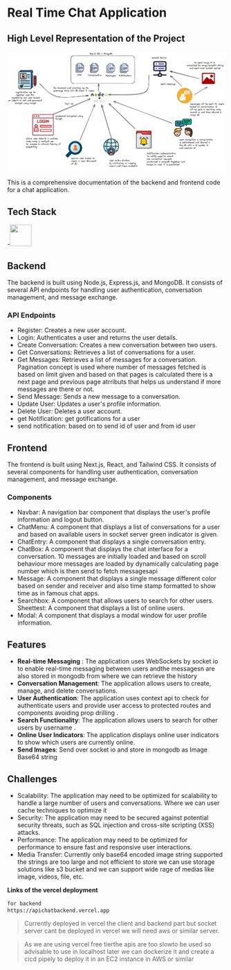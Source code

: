 # Real Time Chat Application
## High Level Representation of the Project 
![plot](./hld.png)


This is a comprehensive documentation of the backend and frontend code for a chat application.

## Tech Stack
-<img src="https://pbs.twimg.com/profile_images/1645688598375854080/nqUAmhWs_400x400.jpg" width="50" height="50">



## Backend

The backend is built using Node.js, Express.js, and MongoDB. It consists of several API endpoints for handling user authentication, conversation management, and message exchange.

### API Endpoints

- Register: Creates a new user account.
- Login: Authenticates a user and returns the user details.
- Create Conversation: Creates a new conversation between two users.
- Get Conversations: Retrieves a list of conversations for a user.
- Get Messages: Retrieves a list of messages for a conversation. Pagination concept is used where number of messages fetched is based on limit given and based on that pages is calculated there is a next page and previous page atrributs that helps us understand if more messages are there or not. 
- Send Message: Sends a new message to a conversation.
- Update User: Updates a user's profile information.
- Delete User: Deletes a user account.
- get Notification: get gotifications for a user 
- send notification: based on to send id of user and from id user 

## Frontend

The frontend is built using Next.js, React, and Tailwind CSS. It consists of several components for handling user authentication, conversation management, and message exchange.

### Components

- Navbar: A navigation bar component that displays the user's profile information and logout button.
- ChatMenu: A component that displays a list of conversations for a user and based on available users in socket server green indicator is given.
- ChatEntry: A component that displays a single conversation entry.
- ChatBox: A component that displays the chat interface for a conversation. 10 messages are initially loaded and based on scroll behaviour more messages are loaded by dynamically calculating page number which is then send to fetch messagesapi
- Message: A component that displays a single message different color based on sender and receiver and also time stamp formatted to show time as in famous chat apps.
- Searchbox: A component that allows users to search for other users.
Sheettest: A component that displays a list of online users.
- Modal: A component that displays a modal window for  user profile information.

## Features

- **Real-time Messaging** : The application uses WebSockets by socket io to enable real-time messaging between users andthe messagesn are also stored in mongodb from where we can retrieve the history
- **Conversation Management**: The application allows users to create, manage, and delete conversations.
- **User Authentication**: The application uses context api to check for authenticate users and provide user access to protected routes and components avoiding prop drilling .
- **Search Functionality**: The application allows users to search for other users by username .
- **Online User Indicators**: The application displays online user indicators to show which users are currently online.
- **Send Images**: Send over socket io and store in mongodb as Image Base64 string

## Challenges

- Scalability: The application may need to be optimized for scalability to handle a large number of users and conversations. Where we can user cache techniques to optimize it
- Security: The application may need to be secured against potential security threats, such as SQL injection and cross-site scripting (XSS) attacks.
- Performance: The application may need to be optimized for performance to ensure fast and responsive user interactions.
- Media Transfer: Currently only base64 encoded image string supported the strings are too large and not efficient to store we can use storage solutions like s3 bucket and we can support wide rage of medias like image, videos, file, etc.


**Links of the vercel deployment** 
```
for backend
https://apichatbackend.vercel.app

```

> Currently deployed in vercel the client and backend part but socket server cant be deployed in vercel we will need aws or similar server. 

> As we are using vercel free tierthe apis are too slowto be used so advisable to use in localhost later we can dockerize it and create a cicd pipely to deploy it in an EC2 instance in AWS or similar 